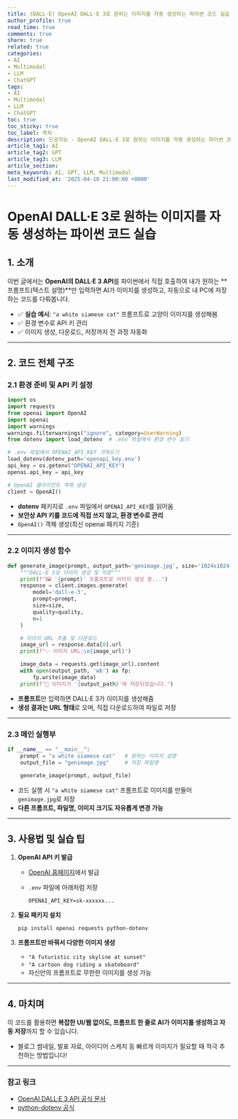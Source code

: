 ```yaml
---
title: (DALL·E) OpenAI DALL·E 3로 원하는 이미지를 자동 생성하는 파이썬 코드 실습
author_profile: true
read_time: true
comments: true
share: true
related: true
categories:
- AI
- Multimodal
- LLM
- ChatGPT
tags:
- AI
- Multimodal
- LLM
- ChatGPT
toc: true
toc_sticky: true
toc_label: 목차
description: 인공지능 - OpenAI DALL·E 3로 원하는 이미지를 자동 생성하는 파이썬 코드 실습
article_tag1: AI
article_tag2: GPT
article_tag3: LLM
article_section: 
meta_keywords: AI, GPT, LLM, Multimodal
last_modified_at: '2025-04-10 21:00:00 +0800'
---
```


# OpenAI DALL·E 3로 원하는 이미지를 자동 생성하는 파이썬 코드 실습

## 1. 소개

이번 글에서는 **OpenAI의 DALL·E 3 API**를 파이썬에서 직접 호출하여
내가 원하는 \*\*프롬프트(텍스트 설명)\*\*만 입력하면 AI가 이미지를 생성하고,
자동으로 내 PC에 저장하는 코드를 다뤄봅니다.

* ✅ **실습 예시**: `"a white siamese cat"` 프롬프트로 고양이 이미지를 생성해봄
* ✅ 환경 변수로 API 키 관리
* ✅ 이미지 생성, 다운로드, 저장까지 전 과정 자동화

---

## 2. 코드 전체 구조

### 2.1 환경 준비 및 API 키 설정

```python
import os
import requests
from openai import OpenAI
import openai
import warnings
warnings.filterwarnings("ignore", category=UserWarning)
from dotenv import load_dotenv  # .env 파일에서 환경 변수 읽기

# .env 파일에서 OPENAI_API_KEY 가져오기
load_dotenv(dotenv_path='openapi_key.env')
api_key = os.getenv("OPENAI_API_KEY")
openai.api_key = api_key

# OpenAI 클라이언트 객체 생성
client = OpenAI()
```

* **dotenv** 패키지로 `.env` 파일에서 `OPENAI_API_KEY`를 읽어옴
* **보안상 API 키를 코드에 직접 쓰지 않고, 환경 변수로 관리**
* `OpenAI()` 객체 생성(최신 openai 패키지 기준)

---

### 2.2 이미지 생성 함수

```python
def generate_image(prompt, output_path='genimage.jpg', size='1024x1024', quality='standard'):
    """DALL·E 3로 이미지 생성 및 저장"""
    print(f"🖼️ '{prompt}' 프롬프트로 이미지 생성 중...")
    response = client.images.generate(
        model='dall-e-3',
        prompt=prompt,
        size=size,
        quality=quality,
        n=1
    )

    # 이미지 URL 추출 및 다운로드
    image_url = response.data[0].url
    print(f"✅ 이미지 URL:\n{image_url}")

    image_data = requests.get(image_url).content
    with open(output_path, 'wb') as fp:
        fp.write(image_data)
    print(f"📁 이미지가 '{output_path}'에 저장되었습니다.")
```

* **프롬프트**만 입력하면 DALL·E 3가 이미지를 생성해줌
* **생성 결과는 URL 형태**로 오며, 직접 다운로드하여 파일로 저장

---

### 2.3 메인 실행부

```python
if __name__ == "__main__":
    prompt = "a white siamese cat"   # 원하는 이미지 설명
    output_file = "genimage.jpg"     # 저장 파일명

    generate_image(prompt, output_file)
```

* 코드 실행 시 `"a white siamese cat"` 프롬프트로 이미지를 만들어
  `genimage.jpg`로 저장
* **다른 프롬프트, 파일명, 이미지 크기도 자유롭게 변경 가능**

---

## 3. 사용법 및 실습 팁

1. **OpenAI API 키 발급**

   * [OpenAI 홈페이지](https://platform.openai.com/api-keys)에서 발급
   * `.env` 파일에 아래처럼 저장

     ```
     OPENAI_API_KEY=sk-xxxxxx...
     ```

2. **필요 패키지 설치**

   ```
   pip install openai requests python-dotenv
   ```

3. **프롬프트만 바꿔서 다양한 이미지 생성**

   * `"A futuristic city skyline at sunset"`
   * `"A cartoon dog riding a skateboard"`
   * 자신만의 프롬프트로 무한한 이미지를 생성 가능

---

## 4. 마치며

이 코드를 활용하면 **복잡한 UI/웹 없이도, 프롬프트 한 줄로 AI가 이미지를 생성하고 자동 저장**까지 할 수 있습니다.

* 블로그 썸네일, 발표 자료, 아이디어 스케치 등
  빠르게 이미지가 필요할 때 적극 추천하는 방법입니다!

---

### 참고 링크

* [OpenAI DALL·E 3 API 공식 문서](https://platform.openai.com/docs/guides/images)
* [python-dotenv 공식](https://pypi.org/project/python-dotenv/)
